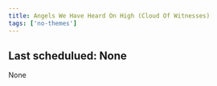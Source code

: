 ```yaml
---
title: Angels We Have Heard On High (Cloud Of Witnesses)
tags: ['no-themes']
---
```


## Last schedulued: None          

None
